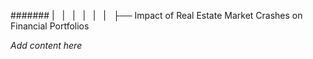 ####### |   |   |   |   |   |   ├── Impact of Real Estate Market Crashes on Financial Portfolios

*Add content here*